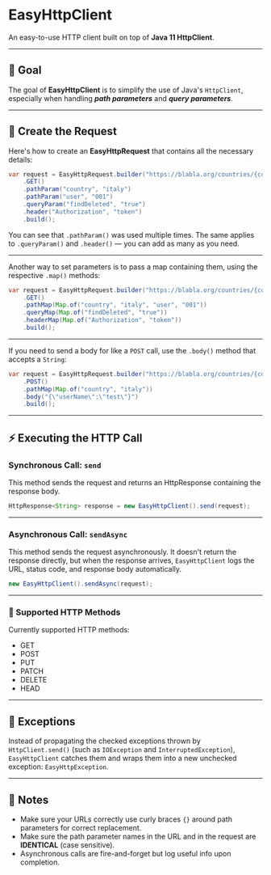 # EasyHttpClient
An easy-to-use HTTP client built on top of **Java 11 HttpClient**.

---

## 🎯 Goal
The goal of **EasyHttpClient** is to simplify the use of Java's `HttpClient`, especially when handling ***path parameters*** and ***query parameters***.

---

## 🚀 Create the Request

Here's how to create an **EasyHttpRequest** that contains all the necessary details:
```java
var request = EasyHttpRequest.builder("https://blabla.org/countries/{country}/users/{user}")
    .GET()
    .pathParam("country", "italy")
    .pathParam("user", "001")
    .queryParam("findDeleted", "true")
    .header("Authorization", "token")
    .build();
```
You can see that `.pathParam()` was used multiple times. The same applies to `.queryParam()` and `.header()` — you can add as many as you need.

---

Another way to set parameters is to pass a map containing them, using the respective `.map()` methods:
```java
var request = EasyHttpRequest.builder("https://blabla.org/countries/{country}/users/{user}")
    .GET()
    .pathMap(Map.of("country", "italy", "user", "001"))
    .queryMap(Map.of("findDeleted", "true"))
    .headerMap(Map.of("Authorization", "token"))
    .build();
```
---

If you need to send a body for like a `POST` call, use the `.body()` method that accepts a `String`:
```java
var request = EasyHttpRequest.builder("https://blabla.org/countries/{country}/users/")
    .POST()
    .pathMap(Map.of("country", "italy"))
    .body("{\"userName\":\"test\"}")
    .build();
```

---

## ⚡ Executing the HTTP Call
### Synchronous Call: `send`
This method sends the request and returns an HttpResponse<String> containing the response body.
```java
HttpResponse<String> response = new EasyHttpClient().send(request);
```

---

### Asynchronous Call: `sendAsync`
This method sends the request asynchronously. It doesn't return the response directly, but when the response arrives, `EasyHttpClient` logs the URL, status code, and response body automatically.
```java
new EasyHttpClient().sendAsync(request);
```

---

### 🔄 Supported HTTP Methods
Currently supported HTTP methods:
- GET
- POST
- PUT
- PATCH
- DELETE
- HEAD

---

## 🛑 Exceptions
Instead of propagating the checked exceptions thrown by `HttpClient.send()` (such as `IOException` and `InterruptedException`), `EasyHttpClient` catches them and wraps them into a new unchecked exception: `EasyHttpException`.

---

## 📌 Notes
- Make sure your URLs correctly use curly braces `{}` around path parameters for correct replacement.
- Make sure the path parameter names in the URL and in the request are **IDENTICAL** (case sensitive).
- Asynchronous calls are fire-and-forget but log useful info upon completion.

